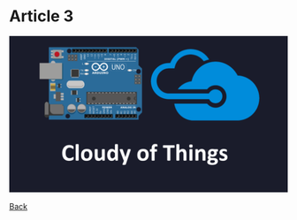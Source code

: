 # Article 3


![Image](https://github.com/Daniel-Krzyczkowski/Daniel-Krzyczkowski.github.io/blob/master/cloudyofthings/mainassets/CloudyOfThings.png?raw=true)


[Back](https://daniel-krzyczkowski.github.io/cloudyofthings/main/index)
